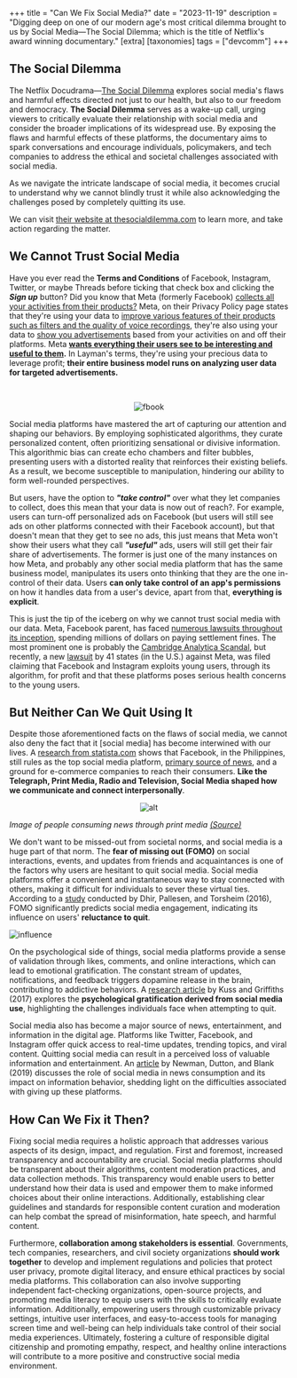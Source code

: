 +++
title = "Can We Fix Social Media?"
date = "2023-11-19"
description = "Digging deep on one of our modern age's most critical dilemma brought to us by Social Media—The Social Dilemma; which is the title of Netflix's award winning documentary."
[extra]
[taxonomies]
tags = ["devcomm"]
+++

## The Social Dilemma
The Netflix Docudrama—[The Social Dilemma](https://www.netflix.com/ph-en/title/81254224) explores social media's flaws and harmful effects directed not just to our health, but also to our freedom and democracy. **The Social Dilemma** serves as a wake-up call, urging viewers to critically evaluate their relationship with social media and consider the broader implications of its widespread use. By exposing the flaws and harmful effects of these platforms, the documentary aims to spark conversations and encourage individuals, policymakers, and tech companies to address the ethical and societal challenges associated with social media.

As we navigate the intricate landscape of social media, it becomes crucial to understand why we cannot blindly trust it while also acknowledging the challenges posed by completely quitting its use.

We can visit [their website at thesocialdilemma.com](https://www.thesocialdilemma.com/) to learn more, and take action regarding the matter.

## We Cannot Trust Social Media
Have you ever read the **Terms and Conditions** of Facebook, Instagram, Twitter, or maybe Threads before ticking that check box and clicking the ***Sign up*** button? Did you know that Meta (formerly Facebook) [collects all your activities from their products?](https://www.facebook.com/privacy/policy/?subpage=1.subpage.1-YourActivityAndInformation) Meta, on their Privacy Policy page states that they're using your data to [improve various features of their products such as filters and the quality of voice recordings,](https://www.facebook.com/privacy/policy?annotations[0]=1.story.3-WhatWeCollectFrom&subpage=1.subpage.1-YourActivityAndInformation) they're also using your data to [show you advertisements](https://www.facebook.com/about/ads) based from your activities on and off their platforms. Meta **[wants everything their users see to be interesting and useful to them](https://www.facebook.com/privacy/policy/?subpage=2.subpage.2-HowWeShowAds).**  In Layman's terms, they're using your precious data to leverage profit; **their entire business model runs on analyzing user data for targeted advertisements.**

<br><center>
![fbook](/imgs/fbook.png)</center>

Social media platforms have mastered the art of capturing our attention and shaping our behaviors. By employing sophisticated algorithms, they curate personalized content, often prioritizing sensational or divisive information. This algorithmic bias can create echo chambers and filter bubbles, presenting users with a distorted reality that reinforces their existing beliefs. As a result, we become susceptible to manipulation, hindering our ability to form well-rounded perspectives.

But users, have the option to ***"take control"*** over what they let companies to collect, does this mean that your data is now out of reach?. For example, users can turn-off personalized ads on Facebook (but users will still see ads on other platforms connected with their Facebook account), but that doesn't mean that they get to see no ads, this just means that Meta won't show their users what they call ***"useful"*** ads, users will still get their fair share of advertisements. The former is just one of the many instances on how Meta, and probably any other social media platform that has the same business model, manipulates its users onto thinking that they are the one in-control of their data. Users **can only take control of an app's permissions** on how it handles data from a user's device, apart from that, **everything is explicit**.

This is just the tip of the iceberg on why we cannot trust social media with our data. Meta, Facebook parent, has faced [numerous lawsuits throughout its inception](https://slate.com/technology/2019/10/facebooks-2019-fines-and-settlements.html), spending millions of dollars on paying settlement fines. The most prominent one is probably the [Cambridge Analytica Scandal](https://www.nytimes.com/2018/04/04/us/politics/cambridge-analytica-scandal-fallout.html), but recently, a new [lawsuit](https://www.washingtonpost.com/documents/b68f2951-2a4b-4822-b0fb-04238703c039.pdf?itid=lk_inline_manual_5) by 41 states (in the U.S.) against Meta, was filed claiming that Facebook and Instagram exploits young users, through its algorithm, for profit and that these platforms poses serious health concerns to the young users.

## But Neither Can We Quit Using It 

Despite those aforementioned facts on the flaws of social media, we cannot also deny the fact that it [social media] has become interwined with our lives. A [research from statista.com](https://www.statista.com/statistics/1127983/philippines-leading-social-media-platforms/) shows that Facebook, in the Philippines, still rules as the top social media platform, [primary source of news](https://www.statista.com/statistics/1219918/philippines-sources-of-news-by-channel/), and a ground for e-commerce companies to reach their consumers. **Like the Telegraph, Print Media, Radio and Television, Social Media shaped how we communicate and connect interpersonally**.
<br><center>
![alt](/imgs/newspaper-addicts.jpg)
</center>

*Image of people consuming news through print media [(Source)](https://www.sadanduseless.com/evil-iphones/)*

We don't want to be missed-out from societal norms, and social media is a huge part of that norm. The **fear of missing out (FOMO)** on social interactions, events, and updates from friends and acquaintances is one of the factors why users are hesitant to quit social media. Social media platforms offer a convenient and instantaneous way to stay connected with others, making it difficult for individuals to sever these virtual ties. According to a [study](https://www.researchgate.net/publication/325452848_The_theory_of_planned_behaviour_and_user_engagement_applied_to_Facebook_advertising#read) conducted by Dhir, Pallesen, and Torsheim (2016), FOMO significantly predicts social media engagement, indicating its influence on users' **reluctance to quit**.

![influence](/imgs/influencing.png) 

On the psychological side of things, social media platforms provide a sense of validation through likes, comments, and online interactions, which can lead to emotional gratification. The constant stream of updates, notifications, and feedback triggers dopamine release in the brain, contributing to addictive behaviors. A [research article](https://www.ncbi.nlm.nih.gov/pmc/articles/PMC5369147/) by Kuss and Griffiths (2017) explores the **psychological gratification derived from social media use**, highlighting the challenges individuals face when attempting to quit.

Social media also has become a major source of news, entertainment, and information in the digital age. Platforms like Twitter, Facebook, and Instagram offer quick access to real-time updates, trending topics, and viral content. Quitting social media can result in a perceived loss of valuable information and entertainment. An [article](https://www.researchgate.net/publication/266164688_Social_Media_in_the_Changing_Ecology_of_News_The_Fourth_and_Fifth_Estate_in_Britain#read) by Newman, Dutton, and Blank (2019) discusses the role of social media in news consumption and its impact on information behavior, shedding light on the difficulties associated with giving up these platforms.

## How Can We Fix it Then?

Fixing social media requires a holistic approach that addresses various aspects of its design, impact, and regulation. First and foremost, increased transparency and accountability are crucial. Social media platforms should be transparent about their algorithms, content moderation practices, and data collection methods. This transparency would enable users to better understand how their data is used and empower them to make informed choices about their online interactions. Additionally, establishing clear guidelines and standards for responsible content curation and moderation can help combat the spread of misinformation, hate speech, and harmful content.

Furthermore, **collaboration among stakeholders is essential**. Governments, tech companies, researchers, and civil society organizations **should work together** to develop and implement regulations and policies that protect user privacy, promote digital literacy, and ensure ethical practices by social media platforms. This collaboration can also involve supporting independent fact-checking organizations, open-source projects, and promoting media literacy to equip users with the skills to critically evaluate information. Additionally, empowering users through customizable privacy settings, intuitive user interfaces, and easy-to-access tools for managing screen time and well-being can help individuals take control of their social media experiences. Ultimately, fostering a culture of responsible digital citizenship and promoting empathy, respect, and healthy online interactions will contribute to a more positive and constructive social media environment.
